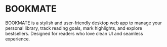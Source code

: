 # BOOKMATE
BOOKMATE is a stylish and user-friendly desktop web app to manage your personal library, track reading goals, mark highlights, and explore bestsellers. Designed for readers who love clean UI and seamless experience.
